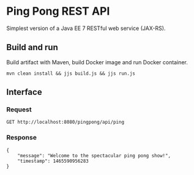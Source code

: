 # Ping Pong REST API
Simplest version of a Java EE 7 RESTful web service (JAX-RS).

## Build and run
Build artifact with Maven, build Docker image and run Docker container. 
```
mvn clean install && jjs build.js && jjs run.js
```

## Interface
### Request
```
GET http://localhost:8080/pingpong/api/ping
```

### Response
```
{
    "message": "Welcome to the spectacular ping pong show!",
    "timestamp": 1465590956283
}
```
